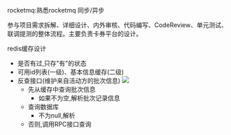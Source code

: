 
rocketmq:熟悉rocketmq 同步/异步

参与项目需求拆解、详细设计、内外审核、代码编写、CodeReview、单元测试、联调提测的整体流程。主要负责卡券平台的设计。

redis缓存设计
- 是否有过,只存"有"的状态
- 可用id列表(一级)、基本信息缓存(二级)
- 反查接口(维护来自活动方的批次信息)
![](https://gitee.com/fluffyball/blogimage/raw/master/images/localPC/202108291635618.png)
  - 先从缓存中查询批次信息
    - 如果不为空,解析批次记录信息
  - 查询数据库
    - 不为null,解析
  - 否则,调用RPC接口查询